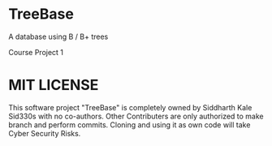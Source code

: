 # TreeBase
A database using B / B+ trees

Course Project 1

# MIT LICENSE

This software project "TreeBase" is completely owned by Siddharth Kale Sid330s with no co-authors. Other Contributers are only authorized to make branch and perform commits. Cloning and using it as own code will take Cyber Security Risks.
